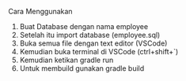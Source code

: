 Cara Menggunakan
1. Buat Database dengan nama employee
2. Setelah itu import database (employee.sql)
3. Buka semua file dengan text editor (VSCode)
4. Kemudian buka terminal di VSCode (ctrl+shift+`)
5. Kemudian ketikan gradle run
6. Untuk membuild gunakan gradle build

